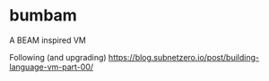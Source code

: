 # bumbam
A BEAM inspired VM

Following (and upgrading) https://blog.subnetzero.io/post/building-language-vm-part-00/
